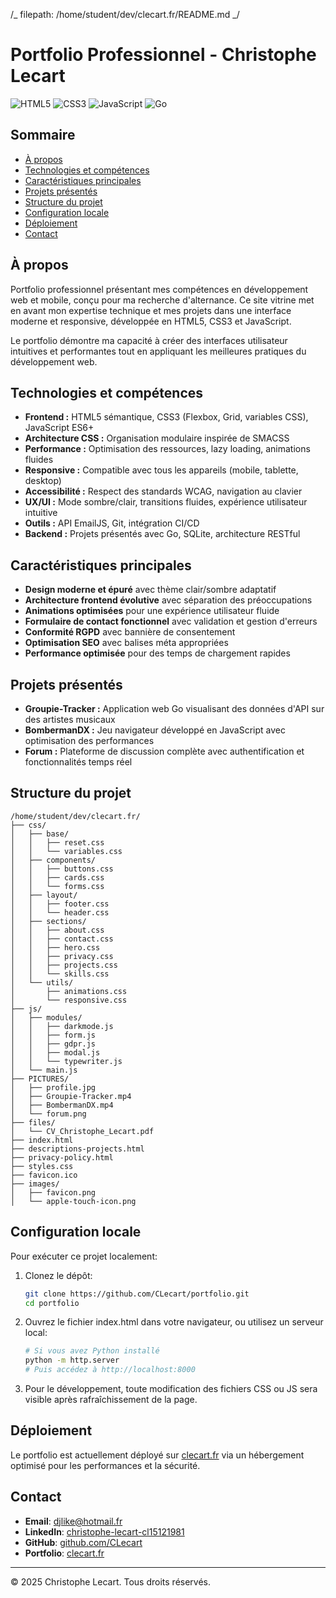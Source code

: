 /_ filepath: /home/student/dev/clecart.fr/README.md _/

# Portfolio Professionnel - Christophe Lecart

![HTML5](https://img.shields.io/badge/HTML5-E34F26?style=flat-square&logo=html5&logoColor=white)
![CSS3](https://img.shields.io/badge/CSS3-1572B6?style=flat-square&logo=css3&logoColor=white)
![JavaScript](https://img.shields.io/badge/JavaScript-F7DF1E?style=flat-square&logo=javascript&logoColor=black)
![Go](https://img.shields.io/badge/Go-00ADD8?style=flat-square&logo=go&logoColor=white)

## Sommaire

- [À propos](#à-propos)
- [Technologies et compétences](#technologies-et-compétences)
- [Caractéristiques principales](#caractéristiques-principales)
- [Projets présentés](#projets-présentés)
- [Structure du projet](#structure-du-projet)
- [Configuration locale](#configuration-locale)
- [Déploiement](#déploiement)
- [Contact](#contact)

## À propos

Portfolio professionnel présentant mes compétences en développement web et mobile, conçu pour ma recherche d'alternance. Ce site vitrine met en avant mon expertise technique et mes projets dans une interface moderne et responsive, développée en HTML5, CSS3 et JavaScript.

Le portfolio démontre ma capacité à créer des interfaces utilisateur intuitives et performantes tout en appliquant les meilleures pratiques du développement web.

## Technologies et compétences

- **Frontend :** HTML5 sémantique, CSS3 (Flexbox, Grid, variables CSS), JavaScript ES6+
- **Architecture CSS :** Organisation modulaire inspirée de SMACSS
- **Performance :** Optimisation des ressources, lazy loading, animations fluides
- **Responsive :** Compatible avec tous les appareils (mobile, tablette, desktop)
- **Accessibilité :** Respect des standards WCAG, navigation au clavier
- **UX/UI :** Mode sombre/clair, transitions fluides, expérience utilisateur intuitive
- **Outils :** API EmailJS, Git, intégration CI/CD
- **Backend :** Projets présentés avec Go, SQLite, architecture RESTful

## Caractéristiques principales

- **Design moderne et épuré** avec thème clair/sombre adaptatif
- **Architecture frontend évolutive** avec séparation des préoccupations
- **Animations optimisées** pour une expérience utilisateur fluide
- **Formulaire de contact fonctionnel** avec validation et gestion d'erreurs
- **Conformité RGPD** avec bannière de consentement
- **Optimisation SEO** avec balises méta appropriées
- **Performance optimisée** pour des temps de chargement rapides

## Projets présentés

- **Groupie-Tracker :** Application web Go visualisant des données d'API sur des artistes musicaux
- **BombermanDX :** Jeu navigateur développé en JavaScript avec optimisation des performances
- **Forum :** Plateforme de discussion complète avec authentification et fonctionnalités temps réel

## Structure du projet

```
/home/student/dev/clecart.fr/
├── css/
│   ├── base/
│   │   ├── reset.css
│   │   └── variables.css
│   ├── components/
│   │   ├── buttons.css
│   │   ├── cards.css
│   │   └── forms.css
│   ├── layout/
│   │   ├── footer.css
│   │   └── header.css
│   ├── sections/
│   │   ├── about.css
│   │   ├── contact.css
│   │   ├── hero.css
│   │   ├── privacy.css
│   │   ├── projects.css
│   │   └── skills.css
│   └── utils/
│       ├── animations.css
│       └── responsive.css
├── js/
│   ├── modules/
│   │   ├── darkmode.js
│   │   ├── form.js
│   │   ├── gdpr.js
│   │   ├── modal.js
│   │   └── typewriter.js
│   └── main.js
├── PICTURES/
│   ├── profile.jpg
│   ├── Groupie-Tracker.mp4
│   ├── BombermanDX.mp4
│   └── forum.png
├── files/
│   └── CV_Christophe_Lecart.pdf
├── index.html
├── descriptions-projects.html
├── privacy-policy.html
├── styles.css
├── favicon.ico
├── images/
│   ├── favicon.png
│   └── apple-touch-icon.png
```

## Configuration locale

Pour exécuter ce projet localement:

1. Clonez le dépôt:

   ```bash
   git clone https://github.com/CLecart/portfolio.git
   cd portfolio
   ```

2. Ouvrez le fichier index.html dans votre navigateur, ou utilisez un serveur local:

   ```bash
   # Si vous avez Python installé
   python -m http.server
   # Puis accédez à http://localhost:8000
   ```

3. Pour le développement, toute modification des fichiers CSS ou JS sera visible après rafraîchissement de la page.

## Déploiement

Le portfolio est actuellement déployé sur [clecart.fr](https://clecart.fr) via un hébergement optimisé pour les performances et la sécurité.

## Contact

- **Email**: [djlike@hotmail.fr](mailto:djlike@hotmail.fr)
- **LinkedIn**: [christophe-lecart-cl15121981](https://www.linkedin.com/in/christophe-lecart-cl15121981/)
- **GitHub**: [github.com/CLecart](https://github.com/CLecart)
- **Portfolio**: [clecart.fr](https://clecart.fr)

---

© 2025 Christophe Lecart. Tous droits réservés.

